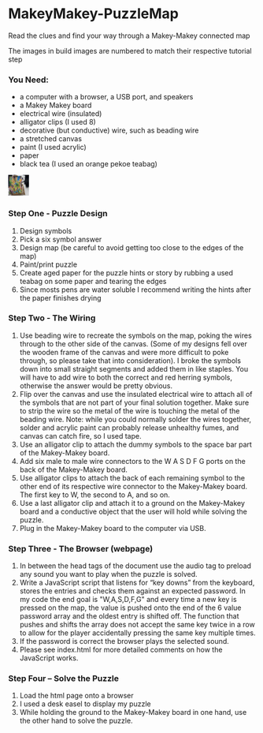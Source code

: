 # MakeyMakey-PuzzleMap
Read the clues and find your way through a Makey-Makey connected map

<p>The images in build images are numbered to match their respective tutorial step</p>

<h3>You Need:</h3>
<ul>
<li>a computer with a browser, a USB port, and speakers</li>
<li>a Makey Makey board</li>
<li>electrical wire (insulated)</li>
<li>alligator clips (I used 8)</li>
<li>decorative (but conductive) wire, such as beading wire</li>
<li>a stretched canvas</li>
<li>paint (I used acrylic)</li>
<li>paper</li>
<li>black tea (I used an orange pekoe teabag)</li>
</ul>

<img src="build images/finished.jpg" alt="test" height="42" width="42">

<h3>Step One - Puzzle Design</h3>
<ol>
<li>Design symbols</li>
<li>Pick a six symbol answer</li>
<li>Design map (be careful to avoid getting too close to the edges of the map)</li>
<li>Paint/print puzzle</li>
<li>Create aged paper for the puzzle hints or story by rubbing a used teabag on some paper and tearing the edges</li> 
<li>Since mosts pens are water soluble I recommend writing the hints after the paper finishes drying</li>
</ol>

<h3>Step Two - The Wiring</h3>
<ol>
<li>Use beading wire to recreate the symbols on the map, poking the wires through to the other side of the canvas.
(Some of my designs fell over the wooden frame of the canvas and were more difficult to poke through, so please take that into consideration).
I broke the symbols down into small straight segments and added them in like staples.
You will have to add wire to both the correct and red herring symbols, otherwise the answer would be pretty obvious.</li>
<li>Flip over the canvas and use the insulated electrical wire to attach all of the symbols that are not part of your final solution together.
Make sure to strip the wire so the metal of the wire is touching the metal of the beading wire.
Note: while you could normally solder the wires together, solder and acrylic paint can probably release unhealthy fumes, and canvas can catch fire, so I used tape.</li>
<li>Use an alligator clip to attach the dummy symbols to the space bar part of the Makey-Makey board.</li>
<li>Add six male to male wire connectors to the W A S D F G ports on the back of the Makey-Makey board. </li>
<li>Use alligator clips to attach the back of each remaining symbol to the other end of its respective wire connector to the Makey-Makey board. The first key to W, the second to A, and so on.</li>
<li>Use a last alligator clip and attach it to a ground on the Makey-Makey board and a conductive object that the user will hold while solving the puzzle.</li>
<li>Plug in the Makey-Makey board to the computer via USB.</li>
</ol>

<h3>Step Three - The Browser (webpage)</h3>
<ol>
<li>In between the head tags of the document use the audio tag to preload any sound you want to play when the puzzle is solved. </li>
<li>Write a JavaScript script that listens for “key downs” from the keyboard, stores the entries and checks them against an expected password.
In my code the end goal is "W,A,S,D,F,G" and every time a new key is pressed on the map, the value is pushed onto the end of the 6 value password array and the oldest entry is shifted off. The function that pushes and shifts the array does not accept the same key twice in a row to allow for the player accidentally pressing the same key multiple times.</li>
<li>If the password is correct the browser plays the selected sound.</li>
<li>Please see index.html for more detailed comments on how the JavaScript works.</li>
</ol>

<h3>Step Four – Solve the Puzzle</h3>
<ol>
<li>Load the html page onto a browser</li>
<li>I used a desk easel to display my puzzle</li>
<li>While holding the ground to the Makey-Makey board in one hand, use the other hand to solve the puzzle.</li>
</ol>
